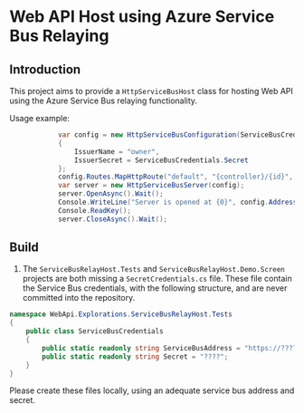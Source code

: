 # Web API Host using Azure Service Bus Relaying

## Introduction

This project aims to provide a `HttpServiceBusHost` class for hosting Web API using the Azure Service Bus relaying functionality.

Usage example:

```csharp
            var config = new HttpServiceBusConfiguration(ServiceBusCredentials.ServiceBusAddress)
            {
                IssuerName = "owner",
                IssuerSecret = ServiceBusCredentials.Secret
            };
            config.Routes.MapHttpRoute("default", "{controller}/{id}", new { id = RouteParameter.Optional });
            var server = new HttpServiceBusServer(config);
            server.OpenAsync().Wait();
            Console.WriteLine("Server is opened at {0}", config.Address);
            Console.ReadKey();
            server.CloseAsync().Wait();
```


## Build

1. The `ServiceBusRelayHost.Tests` and `ServiceBusRelayHost.Demo.Screen` projects are both missing a `SecretCredentials.cs` file.
These file contain the Service Bus credentials, with the following structure, and are never committed into the repository.

```csharp
namespace WebApi.Explorations.ServiceBusRelayHost.Tests
{
    public class ServiceBusCredentials
    {
        public static readonly string ServiceBusAddress = "https://???????.servicebus.windows.net/webapi/";
        public static readonly string Secret = "????";
    }
}
``` 

Please create these files locally, using an adequate service bus address and secret.



